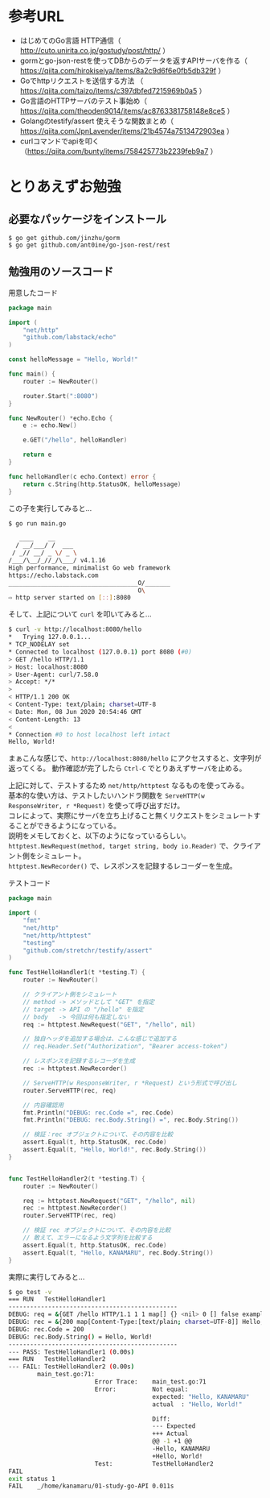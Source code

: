 # 参考URL
- はじめてのGo言語 HTTP通信（ http://cuto.unirita.co.jp/gostudy/post/http/ ）
- gormとgo-json-restを使ってDBからのデータを返すAPIサーバを作る（ https://qiita.com/hirokiseiya/items/8a2c9d6f6e0fb5db329f ）
- Goでhttpリクエストを送信する方法 （ https://qiita.com/taizo/items/c397dbfed7215969b0a5 ）
- Go言語のHTTPサーバのテスト事始め（ https://qiita.com/theoden9014/items/ac8763381758148e8ce5 ）
- Golangのtestify/assert 使えそうな関数まとめ（ https://qiita.com/JpnLavender/items/21b4574a7513472903ea ）
- curlコマンドでapiを叩く（https://qiita.com/bunty/items/758425773b2239feb9a7 ）




# とりあえずお勉強

## 必要なパッケージをインストール
```
$ go get github.com/jinzhu/gorm
$ go get github.com/ant0ine/go-json-rest/rest
```


## 勉強用のソースコード


用意したコード
```go
package main

import (
    "net/http"
    "github.com/labstack/echo"
)

const helloMessage = "Hello, World!"

func main() {
    router := NewRouter()

    router.Start(":8080")
}

func NewRouter() *echo.Echo {
    e := echo.New()

    e.GET("/hello", helloHandler)

    return e
}

func helloHandler(c echo.Context) error {
    return c.String(http.StatusOK, helloMessage)
}
```

この子を実行してみると...
```sh
$ go run main.go

   ____    __
  / __/___/ /  ___
 / _// __/ _ \/ _ \
/___/\__/_//_/\___/ v4.1.16
High performance, minimalist Go web framework
https://echo.labstack.com
____________________________________O/_______
                                    O\
⇨ http server started on [::]:8080
```

そして、上記について `curl` を叩いてみると...
```sh
$ curl -v http://localhost:8080/hello
*   Trying 127.0.0.1...
* TCP_NODELAY set
* Connected to localhost (127.0.0.1) port 8080 (#0)
> GET /hello HTTP/1.1
> Host: localhost:8080
> User-Agent: curl/7.58.0
> Accept: */*
>
< HTTP/1.1 200 OK
< Content-Type: text/plain; charset=UTF-8
< Date: Mon, 08 Jun 2020 20:54:46 GMT
< Content-Length: 13
<
* Connection #0 to host localhost left intact
Hello, World!
```

まぁこんな感じで、`http://localhost:8080/hello` にアクセスすると、文字列が返ってくる。
動作確認が完了したら `Ctrl-C` でとりあえずサーバを止める。


上記に対して、テストするため `net/http/httptest` なるものを使ってみる。  
基本的な使い方は、テストしたいハンドラ関数を `ServeHTTP(w ResponseWriter, r *Request)` を使って呼び出すだけ。  
コレによって、実際にサーバを立ち上げること無くリクエストをシミュレートすることができるようになっている。  
説明をメモしておくと、以下のようになっているらしい。  
`httptest.NewRequest(method, target string, body io.Reader)` で、クライアント側をシミュレート。  
`httptest.NewRecorder()` で、レスポンスを記録するレコーダーを生成。  

テストコード
```go
package main

import (
    "fmt"
    "net/http"
    "net/http/httptest"
    "testing"
    "github.com/stretchr/testify/assert"
)

func TestHelloHandler1(t *testing.T) {
    router := NewRouter()

    // クライアント側をシミュレート
    // method -> メソッドとして "GET" を指定
    // target -> API の "/hello" を指定
    // body   -> 今回は何も指定しない
    req := httptest.NewRequest("GET", "/hello", nil)

    // 独自ヘッダを追加する場合は、こんな感じで追加する
    // req.Header.Set("Authorization", "Bearer access-token")

    // レスポンスを記録するレコーダを生成
    rec := httptest.NewRecorder()

    // ServeHTTP(w ResponseWriter, r *Request) という形式で呼び出し
    router.ServeHTTP(rec, req)

    // 内容確認用
    fmt.Println("DEBUG: rec.Code =", rec.Code)
    fmt.Println("DEBUG: rec.Body.String() =", rec.Body.String())

    // 検証：rec オブジェクトについて、その内容を比較
    assert.Equal(t, http.StatusOK, rec.Code)
    assert.Equal(t, "Hello, World!", rec.Body.String())
}


func TestHelloHandler2(t *testing.T) {
    router := NewRouter()

    req := httptest.NewRequest("GET", "/hello", nil)
    rec := httptest.NewRecorder()
    router.ServeHTTP(rec, req)

    // 検証 rec オブジェクトについて、その内容を比較
    // 敢えて、エラーになるよう文字列を比較する
    assert.Equal(t, http.StatusOK, rec.Code)
    assert.Equal(t, "Hello, KANAMARU", rec.Body.String())
}
```


実際に実行してみると...

```sh
$ go test -v
=== RUN   TestHelloHandler1
-----------------------------------------------
DEBUG: req = &{GET /hello HTTP/1.1 1 1 map[] {} <nil> 0 [] false example.com map[] map[] <nil> map[] 192.0.2.1:1234 /hello <nil> <nil> <nil> <nil>}
DEBUG: rec = &{200 map[Content-Type:[text/plain; charset=UTF-8]] Hello, World! false <nil> map[Content-Type:[text/plain; charset=UTF-8]] true}
DEBUG: rec.Code = 200
DEBUG: rec.Body.String() = Hello, World!
-----------------------------------------------
--- PASS: TestHelloHandler1 (0.00s)
=== RUN   TestHelloHandler2
--- FAIL: TestHelloHandler2 (0.00s)
        main_test.go:71:
                        Error Trace:    main_test.go:71
                        Error:          Not equal:
                                        expected: "Hello, KANAMARU"
                                        actual  : "Hello, World!"

                                        Diff:
                                        --- Expected
                                        +++ Actual
                                        @@ -1 +1 @@
                                        -Hello, KANAMARU
                                        +Hello, World!
                        Test:           TestHelloHandler2
FAIL
exit status 1
FAIL    _/home/kanamaru/01-study-go-API 0.011s
```



